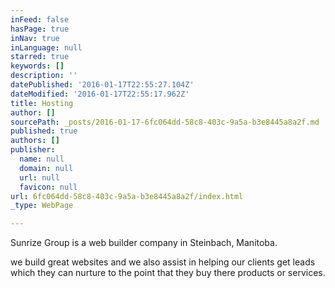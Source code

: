 ```yaml
---
inFeed: false
hasPage: true
inNav: true
inLanguage: null
starred: true
keywords: []
description: ''
datePublished: '2016-01-17T22:55:27.104Z'
dateModified: '2016-01-17T22:55:17.962Z'
title: Hosting
author: []
sourcePath: _posts/2016-01-17-6fc064dd-58c8-403c-9a5a-b3e8445a8a2f.md
published: true
authors: []
publisher:
  name: null
  domain: null
  url: null
  favicon: null
url: 6fc064dd-58c8-403c-9a5a-b3e8445a8a2f/index.html
_type: WebPage

---
```

Sunrize Group is a web builder company in Steinbach, Manitoba.

we build great websites and we also assist in helping our clients get leads which they can nurture to the point that they buy there products or services.